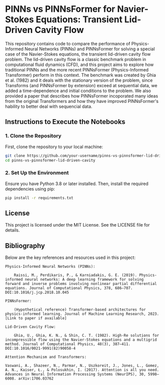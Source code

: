 # PINNs vs PINNsFormer for Navier-Stokes Equations: Transient Lid-Driven Cavity Flow

This repository contains code to compare the performance of Physics-Informed Neural Networks (PINNs) and PINNsFormer for solving a special case of the Navier-Stokes equations, the transient lid-driven cavity flow problem. The lid-driven cavity flow is a classic benchmark problem in computational fluid dynamics (CFD), and this project aims to explore how traditional PINNs and the more recent PINNsFormer (Physics-Informed Transformer) perform in this context. The benchmark was created by Ghia et al. (1982) and it deals with the stationary version of the problem, since Transforms (and PINNsFormer by extension) exceed at sequential data, we added a time-dependence and initial conditions to the problem. We also provided a paper that describes how PINNsFormer incoporated many ideas from the original Transformers and how they have improved PINNsFormer's hability to better deal with sequencial data.

## Instructions to Execute the Notebooks

### 1. Clone the Repository

First, clone the repository to your local machine:

```bash
git clone https://github.com/your-username/pinns-vs-pinnsformer-lid-driven-cavity.git
cd pinns-vs-pinnsformer-lid-driven-cavity
```
### 2. Set Up the Environment

Ensure you have Python 3.8 or later installed. Then, install the required dependencies using pip:

```bash
pip install -r requirements.txt
```

## License

This project is licensed under the MIT License. See the LICENSE file for details.

## Bibliography

Below are the key references and resources used in this project:

    Physics-Informed Neural Networks (PINNs):

        Raissi, M., Perdikaris, P., & Karniadakis, G. E. (2019). Physics-informed neural networks: A deep learning framework for solving forward and inverse problems involving nonlinear partial differential equations. Journal of Computational Physics, 378, 686–707. DOI:10.1016/j.jcp.2018.10.045

    PINNsFormer:

        (Hypothetical reference) Transformer-based architectures for physics-informed learning. Journal of Machine Learning Research, 2023. [Link to paper if available]

    Lid-Driven Cavity Flow:

        Ghia, U., Ghia, K. N., & Shin, C. T. (1982). High-Re solutions for incompressible flow using the Navier-Stokes equations and a multigrid method. Journal of Computational Physics, 48(3), 387–411. DOI:10.1016/0021-9991(82)90058-4

    Attention Mechanism and Transformers:

    Vaswani, A., Shazeer, N., Parmar, N., Uszkoreit, J., Jones, L., Gomez, A. N., Kaiser, Ł., & Polosukhin, I. (2017). Attention is all you need. Advances in Neural Information Processing Systems (NeurIPS), 30, 5998–6008. arXiv:1706.03762